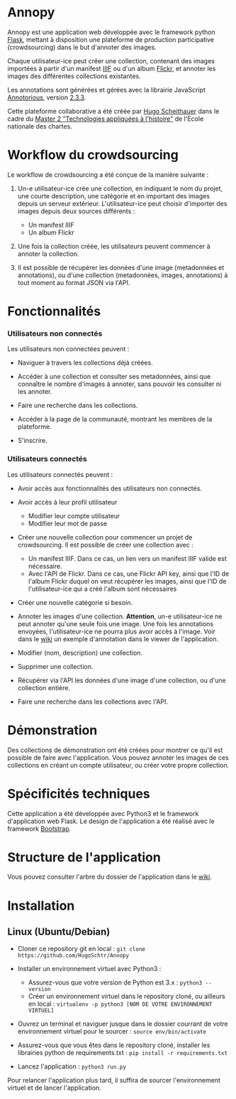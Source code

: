 # Annopy

Annopy est une application web développée avec le framework python [Flask](https://flask.palletsprojects.com/en/1.1.x/), mettant à disposition une plateforme de production participative (crowdsourcing) dans le but d'annoter des images. 

Chaque utilisateur-ice peut créer une collection, contenant des images importées à partir d'un manifest [IIIF](https://iiif.io/) ou d'un album [Flickr](https://www.flickr.com/), et annoter les images des différentes collections existantes.

Les annotations sont générées et gérées avec la librairie JavaScript [Annotorious](https://recogito.github.io/annotorious/), version [2.3.3](https://github.com/recogito/annotorious/releases/tag/v2.3.3).

Cette plateforme collaborative a été créée par [Hugo Scheithauer](https://github.com/HugoSchtr) dans le cadre du [Master 2 "Technologies appliquées à l'histoire"](http://www.chartes.psl.eu/fr/cursus/master-technologies-numeriques-appliquees-histoire) de l'Ecole nationale des chartes.

# Workflow du crowdsourcing 

Le workflow de crowdsourcing a été conçue de la manière suivante :

1. Un-e utilisateur-ice crée une collection, en indiquant le nom du projet, une courte description, une catégorie et en important des images depuis un serveur extérieur. L'utilisateur-ice peut choisir d'importer des images depuis deux sources différents : 

    * Un manifest IIIF
    * Un album Flickr

2. Une fois la collection créée, les utilisateurs peuvent commencer à annoter la collection. 

3. Il est possible de récupérer les données d'une image (metadonnées et annotations), ou d'une collection (metadonnées, images, annotations) à tout moment au format JSON via l'API. 

# Fonctionnalités

### Utilisateurs non connectés

Les utilisateurs non connectées peuvent :

* Naviguer à travers les collections déjà créées. 

* Accéder à une collection et consulter ses metadonnées, ainsi que connaître le nombre d'images à annoter, sans pouvoir les consulter ni les annoter.

* Faire une recherche dans les collections.

* Accéder à la page de la communauté, montrant les membres de la plateforme. 

* S'inscrire.

### Utilisateurs connectés

Les utilisateurs connectés peuvent :

* Avoir accès aux fonctionnalités des utilisateurs non connectés.
* Avoir accès à leur profil utilisateur

    * Modifier leur compte utilisateur
    * Modifier leur mot de passe

* Créer une nouvelle collection pour commencer un projet de crowdsourcing. Il est possible de créer une collection avec :

   * Un manifest IIIF. Dans ce cas, un lien vers un manifest IIIF valide est nécessaire.
   * Avec l'API de Flickr. Dans ce cas, une Flickr API key, ainsi que l'ID de l'album Flickr duquel on veut récupérer les images, ainsi que l'ID de l'utilisateur-ice qui a créé l'album sont nécessaires

* Créer une nouvelle catégorie si besoin. 
* Annoter les images d'une collection. **Attention**, un-e utilisateur-ice ne peut annoter qu'une seule fois une image. Une fois les annotations envoyées, l'utilisateur-ice ne pourra plus avoir accès à l'image. Voir dans le [wiki](https://github.com/HugoSchtr/Annopy/wiki/Exemple-d'annotation-dans-l'application) un exemple d'annotation dans le viewer de l'application.
* Modifier (nom, description) une collection.
* Supprimer une collection. 
* Récupérer via l'API les données d'une image d'une collection, ou d'une collection entière. 
* Faire une recherche dans les collections avec l'API.

# Démonstration

Des collections de démonstration ont été créées pour montrer ce qu'il est possible de faire avec l'application. Vous pouvez annoter les images de ces collections en créant un compte utilisateur, ou créer votre propre collection.

# Spécificités techniques

Cette application a été développée avec Python3 et le framework d'application web Flask. Le design de l'application a été réalisé avec le framework [Bootstrap](https://getbootstrap.com/).

# Structure de l'application

Vous pouvez consulter l'arbre du dossier de l'application dans le [wiki](https://github.com/HugoSchtr/Annopy/wiki/Arbre-de-l'application).

# Installation 

## Linux (Ubuntu/Debian)

* Cloner ce repository git en local : ```git clone https://github.com/HugoSchtr/Annopy```

* Installer un environnement virtuel avec Python3 :

   * Assurez-vous que votre version de Python est 3.x : ```python3 --version```
   * Créer un environnement virtuel dans le repository cloné, ou ailleurs en local : ```virtualenv -p python3 [NOM DE VOTRE ENVIRONNEMENT VIRTUEL]```

* Ouvrez un terminal et naviguer jusque dans le dossier courrant de votre environnement virtuel pour le sourcer : ```source env/bin/activate```

* Assurez-vous que vous êtes dans le repository cloné, installer les librairies python de requirements.txt : ```pip install -r requirements.txt```

* Lancez l'application : ```python3 run.py```

Pour relancer l'application plus tard, il suffira de sourcer l'environnement virtuel et de lancer l'application.

